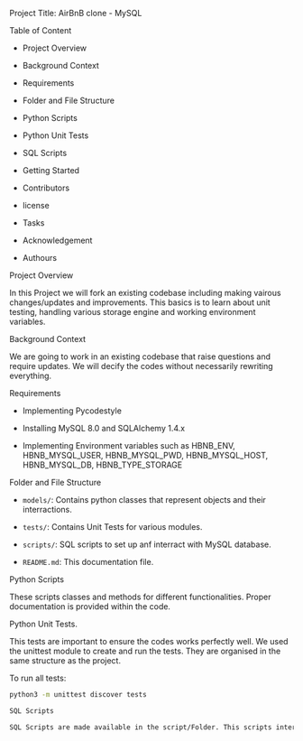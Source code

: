 Project Title: AirBnB clone - MySQL

Table of Content

- Project Overview

- Background Context

- Requirements

- Folder and File Structure

- Python Scripts

- Python Unit Tests

- SQL Scripts

- Getting Started

- Contributors

- license

- Tasks

- Acknowledgement

- Authours

Project Overview

In this Project we will fork an existing codebase including making vairous changes/updates and improvements. This basics is to learn about unit testing, handling various storage engine and working environment variables.


Background Context

We are going to work in an existing codebase that raise questions and require updates. We will decify the codes without necessarily rewriting everything.

Requirements

- Implementing Pycodestyle

- Installing MySQL 8.0 and SQLAlchemy 1.4.x

- Implementing Environment variables such as HBNB_ENV, HBNB_MYSQL_USER, HBNB_MYSQL_PWD, HBNB_MYSQL_HOST, HBNB_MYSQL_DB, HBNB_TYPE_STORAGE

Folder and File Structure

- `models/`: Contains python classes that represent objects and their interractions.

- `tests/`: Contains Unit Tests for various modules.

- `scripts/`: SQL scripts to set up anf interract with MySQL database.

- `README.md`: This documentation file.

Python Scripts

These scripts classes and methods for different functionalities. Proper documentation is provided within the code.

Python Unit Tests.

This tests are important to ensure the codes works perfectly well. We used the unittest module to create and run the tests. They are organised in the same structure as the project.

To run all tests:
```bash
python3 -m unittest discover tests

SQL Scripts

SQL Scripts are made available in the script/Folder. This scripts interract with the MySQL database and are executed on 20.04 LTS using MySQL 8.0. 
